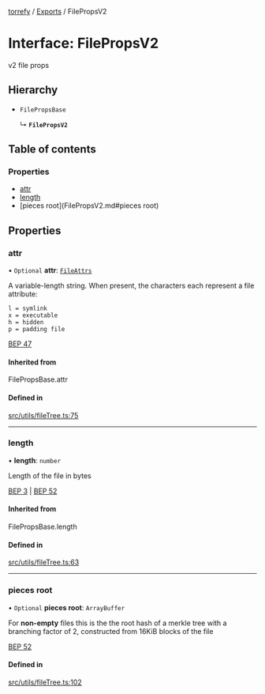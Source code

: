 [torrefy](../README.md) / [Exports](../modules.md) / FilePropsV2

# Interface: FilePropsV2

v2 file props

## Hierarchy

- `FilePropsBase`

  ↳ **`FilePropsV2`**

## Table of contents

### Properties

- [attr](FilePropsV2.md#attr)
- [length](FilePropsV2.md#length)
- [pieces root](FilePropsV2.md#pieces root)

## Properties

### attr

• `Optional` **attr**: [`FileAttrs`](../modules.md#fileattrs)

A variable-length string. When present,
the characters each represent a file attribute:
```
l = symlink
x = executable
h = hidden
p = padding file
```
[BEP 47](https://www.bittorrent.org/beps/bep_0047.html#:~:text=20%20bytes%3E%2C%0A%20%20%20%20...%0A%20%20%7D%2C%0A%20%20...%0A%7D-,attr,-A%20variable%2Dlength)

#### Inherited from

FilePropsBase.attr

#### Defined in

[src/utils/fileTree.ts:75](https://github.com/Sec-ant/bepjs/blob/9590005/src/utils/fileTree.ts#L75)

___

### length

• **length**: `number`

Length of the file in bytes

[BEP 3](https://www.bittorrent.org/beps/bep_0003.html#:~:text=the%20following%20keys%3A-,length,-%2D%20The%20length%20of)
|
[BEP 52](https://www.bittorrent.org/beps/bep_0052.html#upgrade-path:~:text=pieces%20root32%3Aaaaaaaaaaaaaaaaaaaaaaaaaaaaaaaaaeeeeeee-,length,-Length%20of%20the)

#### Inherited from

FilePropsBase.length

#### Defined in

[src/utils/fileTree.ts:63](https://github.com/Sec-ant/bepjs/blob/9590005/src/utils/fileTree.ts#L63)

___

### pieces root

• `Optional` **pieces root**: `ArrayBuffer`

For **non-empty** files this is the the root hash
of a merkle tree with a branching factor of 2,
constructed from 16KiB blocks of the file

[BEP 52](https://www.bittorrent.org/beps/bep_0052.html#:~:text=any%20sibling%20entries.-,pieces%20root,-For%20non%2Dempty)

#### Defined in

[src/utils/fileTree.ts:102](https://github.com/Sec-ant/bepjs/blob/9590005/src/utils/fileTree.ts#L102)
